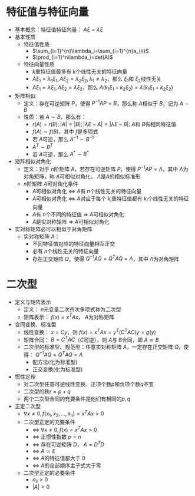 # 特征值与特征向量
- 基本概念：特征值特征向量： $A\xi=\lambda \xi$
- 基本性质
  - 特征值性质
    - $\sum_{i=1}^{n}\lambda_i=\sum_{i=1}^{n}a_{ii}$
    - $\prod_{i=1}^n\lambda_i=det(A)$
  - 特征向量性质
    - $k$重特征值最多有 $k$个线性无关的特征向量
    - $A\xi_1=\lambda_1 \xi_1,A\xi_2=\lambda_2 \xi_2,\lambda_1\neq\lambda_2$，那么 $\xi_1$和 $\xi_2$线性无关
    - $A\xi_1=\lambda \xi_1,A\xi_2=\lambda \xi_2$，那么 $A(k_1\xi_1+k_2\xi_2)=\lambda (k_1\xi_1+k_2\xi_2)$
- 矩阵相似
  - 定义：存在可逆矩阵 $P$，使得 $P^{-1}AP=B$，那么称 $A$相似于 $B$，记为 $A\sim B$
  - 性质：若 $A\sim B$，那么有：
    - $r(A)=r(B);|A|=|B|;|\lambda E-A|=|\lambda E-B|$; $A$和 $B$有相同特征值
    - $f(A)\sim f(B)$，其中 $f$是多项式
    - 若 $A$可逆，那么 $A^{-1}\sim B^{-1}$
    - $A^T\sim B^T$
    - 若 $A$可逆，那么 $A^*\sim B^*$
- 矩阵相似对角化
  - 定义：对于 $n$阶矩阵 $A$，若存在可逆矩阵 $P$，使得 $P^{-1}AP=\Lambda$，其中 $\Lambda$为对角矩阵，称 $A$可相似对角化， $\Lambda$是$A$的相似标准形
  - $n$阶矩阵 $A$可对角化条件
    - $A$可相似对角化 $\Leftrightarrow$ $A$有 $n$个线性无关的特征向量
    - $A$可相似对角化 $\Leftrightarrow$ $A$对应于每个 $k_i$重特征值都有 $k_i$个线性无关的特征向量
    - $A$有 $n$个不同的特征值 $\Rightarrow$ $A$可相似对角化
    - $A$是实对称矩阵 $\Rightarrow$ $A$可相似对角化
- 实对称矩阵必可以相似于对角矩阵
  - 实对称矩阵 $A$：
    - 不同特征值对应的特征向量相互正交
    - 必有 $n$个线性无关的特征向量
    - 存在正交矩阵 $Q$，使得 $Q^{-1}AQ=Q^{T}AQ=\Lambda$，其中 $\Lambda$为对角矩阵
# 二次型
- 定义与矩阵表示
  - 定义： $n$元变量二次齐次多项式称为二次型
  - 矩阵表示： $f(x)=x^TAx$， $A$为对称矩阵
- 合同变换、标准型
  - 线性变换： $x=Cy$，则 $f(x)=x^TAx=y^T(C^TAC)y=g(y)$
  - 矩阵合同： $B=C^TAC$（$C$可逆），则 $A$与 $B$合同，即 $A\simeq B$
  - 二次型的标准型、规范型：任意实对称矩阵 $A$，一定存在正交矩阵 $Q$，使得： $Q^{-1}AQ=Q^TAQ=\Lambda$
    - 配方法(化为标准型)
    - 正交变换(化为标准型)
- 惯性定理
  - 对二次型任意可逆线性变换，正项个数$p$和负项个数$q$不变
  - 二次型的秩$r=p+q$
  - 两个二次型合同的充要条件是他们有相同的$p,q$
- 正定二次型
  - $\forall x\neq 0,f(x_1,x_2,...,x_n)=x^TAx>0$
  - 二次型正定的充要条件
    - $\iff$ $\forall x \neq 0,f(x)=x^TAx>0$
    - $\iff$ 正惯性指数 $p=n$
    - $\iff$ 存在可逆矩阵 $D$， $A=D^TD$
    - $\iff$ $A\simeq E$
    - $\iff$ $A$的特征值都大于 $0$
    - $\iff$ $A$的全部顺序主子式大于零
  - 二次型正定的必要条件
    - $a_{ii}>0$
    - $|A|>0$
